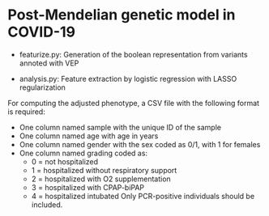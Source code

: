 # Post-Mendelian genetic model in COVID-19

* featurize.py: Generation of the boolean representation from variants annoted with VEP

* analysis.py: Feature extraction by logistic regression with LASSO regularization

For computing the adjusted phenotype, a CSV file with the following format is required:
* One column named sample with the unique ID of the sample
* One column named age with age in years
* One column named gender with the sex coded as 0/1, with 1 for females
* One column named grading coded as:
  * 0 = not hospitalized
  * 1 = hospitalized without respiratory support
  * 2 = hospitalized with O2 supplementation
  * 3 = hospitalized with CPAP-biPAP
  * 4  = hospitalized intubated
Only PCR-positive individuals should be included.

